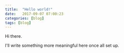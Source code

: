 ```yaml
---
title:  "Hello world!"
date:   2017-09-07 07:00:23
categories: [blog]
tags: [blog]
---
```


Hi there.

I'll write something more meaningful here once all set up.

